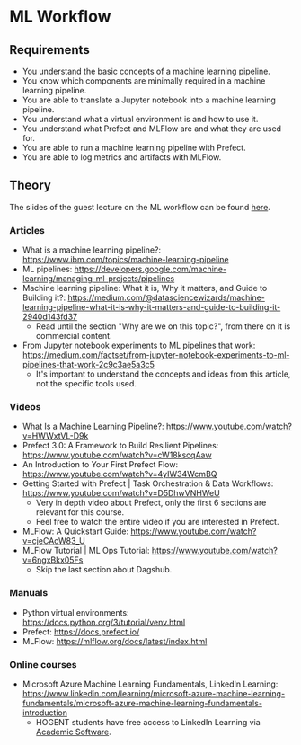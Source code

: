 # ML Workflow

## Requirements

-   You understand the basic concepts of a machine learning pipeline.
-   You know which components are minimally required in a machine learning pipeline.
-   You are able to translate a Jupyter notebook into a machine learning pipeline.
-   You understand what a virtual environment is and how to use it.
-   You understand what Prefect and MLFlow are and what they are used for.
-   You are able to run a machine learning pipeline with Prefect.
-   You are able to log metrics and artifacts with MLFlow.

## Theory

The slides of the guest lecture on the ML workflow can be found [here](./assets/03/03-ml-workflow.pdf).

### Articles

-   What is a machine learning pipeline?: https://www.ibm.com/topics/machine-learning-pipeline
-   ML pipelines: https://developers.google.com/machine-learning/managing-ml-projects/pipelines
-   Machine learning pipeline: What it is, Why it matters, and Guide to Building it?: https://medium.com/@datasciencewizards/machine-learning-pipeline-what-it-is-why-it-matters-and-guide-to-building-it-2940d143fd37
    -   Read until the section "Why are we on this topic?", from there on it is commercial content.
-   From Jupyter notebook experiments to ML pipelines that work: https://medium.com/factset/from-jupyter-notebook-experiments-to-ml-pipelines-that-work-2c9c3ae5a3c5
    -   It's important to understand the concepts and ideas from this article, not the specific tools used.

### Videos

-   What Is a Machine Learning Pipeline?: https://www.youtube.com/watch?v=HWWxtVL-D9k
-   Prefect 3.0: A Framework to Build Resilient Pipelines: https://www.youtube.com/watch?v=cW18kscqAaw
-   An Introduction to Your First Prefect Flow: https://www.youtube.com/watch?v=4yIW34WcmBQ
-   Getting Started with Prefect | Task Orchestration & Data Workflows: https://www.youtube.com/watch?v=D5DhwVNHWeU
    -   Very in depth video about Prefect, only the first 6 sections are relevant for this course.
    -   Feel free to watch the entire video if you are interested in Prefect.
-   MLFlow: A Quickstart Guide: https://www.youtube.com/watch?v=cjeCAoW83_U
-   MLFlow Tutorial | ML Ops Tutorial: https://www.youtube.com/watch?v=6ngxBkx05Fs
    -   Skip the last section about Dagshub.

### Manuals

-   Python virtual environments: https://docs.python.org/3/tutorial/venv.html
-   Prefect: https://docs.prefect.io/
-   MLFlow: https://mlflow.org/docs/latest/index.html

### Online courses

-   Microsoft Azure Machine Learning Fundamentals, LinkedIn Learning: https://www.linkedin.com/learning/microsoft-azure-machine-learning-fundamentals/microsoft-azure-machine-learning-fundamentals-introduction
    -   HOGENT students have free access to LinkedIn Learning via [Academic Software](http://academicsoftware.eu/).
